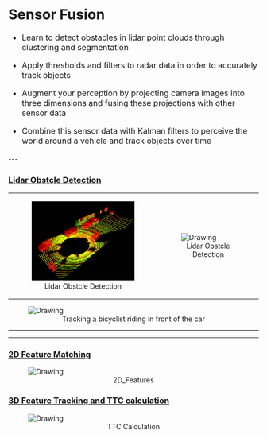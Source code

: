 # Sensor Fusion


<font size="3">
    
*  Learn to detect obstacles in lidar point clouds through clustering and segmentation</br>

*  Apply thresholds and filters to radar data in order to accurately track objects

* Augment your perception by projecting camera images into three dimensions and fusing these projections with other sensor data

* Combine this sensor data with Kalman filters to perceive the world around a vehicle and track objects over time
</font>
---

### [Lidar Obstcle Detection](https://github.com/darrickz/Sensor_Fusion/tree/master/SFND_Lidar_Obstacle_Detection)
<table><tr>
<td>
<figure>
    <img  src="./images/Lidar_Obstacle0.gif" alt="Drawing" style="width: 350px;"/>
    <center>Lidar Obstcle Detection</center>
</figure></td>

<td><figure>
    <img  src="./images/Lidar_Obstacle2.gif" alt="Drawing" style="width: 340px;"/>
    <center>Lidar Obstcle Detection</center>
</figure>
  </td>  
  </td>
</tr></table>
<figure>
    <img  src="./images/Lidar_Obstacle1.gif" alt="Drawing" style="width: 710px;"/>
    <center>Tracking a bicyclist riding in front of the car</center>
</figure>

---
---



### [2D Feature Matching](https://github.com/darrickz/Sensor_Fusion/tree/master/SFND_2D_Feature_Tracking)

<figure>
    <img  src="./images/2D_Features.gif" alt="Drawing" style="height: 500 width: 1000px;"/>
    <center>2D_Features</center>
</figure>


### [3D Feature Tracking and TTC calculation](https://github.com/darrickz/Sensor_Fusion/tree/master/SFND_3D_Object_Tracking)

<figure>
    <img  src="./images/TTC.gif" alt="Drawing" style="height: 500 width: 1000px;"/>
    <center>TTC Calculation</center>
</figure>    
